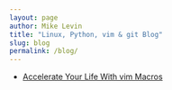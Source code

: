 ```yaml
---
layout: page
author: Mike Levin
title: "Linux, Python, vim & git Blog"
slug: blog
permalink: /blog/
---
```




- [Accelerate Your Life With vim Macros](/blog/accelerate-your-life-with-vim-macros/)